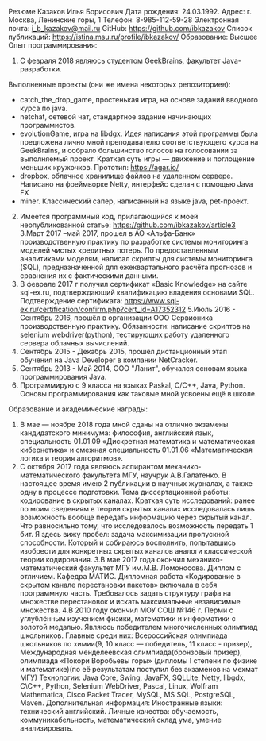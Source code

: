 Резюме
Казаков Илья Борисович
Дата рождения: 24.03.1992.
Адрес: г. Москва, Ленинские горы, 1
Телефон: 8-985-112-59-28
Электронная почта: i_b_kazakov@mail.ru
GitHub: https://github.com/ibkazakov
Список публикаций: https://istina.msu.ru/profile/ibkazakov/
Образование:  Высшее
Опыт программирования:
1.  С февраля 2018 являюсь студентом GeekBrains, факультет Java-разработки.

Выполненные проекты (они же имена некоторых репозиториев):
- catch_the_drop_game, простенькая игра, на основе заданий вводного курса по java.
- netchat, сетевой чат, стандартное задание начинающих программистов.
- evolutionGame, игра на libdgx. Идея написания этой программы была предложена лично мной преподавателю соответствующего курса на GeekBrains, и собрало большинство голосов на голосовании за выполняемый проект.
Краткая суть игры — движение и поглощение меньших кружочков. Прототип:   https://agar.io/
- dropbox, облачное хранилище файлов на удаленном сервере. Написано на фреймворке Netty, интерфейс сделан с помощью Java FX
- miner. Классический сапер, написанный на языке java, pet-проект.
2. Имеется программный код, прилагающийся к моей неопубликованной статье:
https://github.com/ibkazakov/article3
	3.Март 2017 –май 2017, прошел в АО «Альфа-Банк»  производственную практику по разработке системы мониторинга моделей чистых кредитных потерь.
По предоставленным аналитиками моделям, написал скрипты для системы мониторинга (SQL), предназначенной для ежеквартального расчёта  прогнозов и сравнения их с фактическими данными. 
4. В феврале 2017 г получил сертификат «Basic Knowledge» на сайте sql-ex.ru, подтверждающий квалификацию владения основами SQL. Подтверждение сертификата: 
https://www.sql-ex.ru/certification/confirm.php?cert_id=A17352312
5.Июль 2016 - Сентябрь 2016, прошёл в организации  ООО Сервионика производственную практику. Обязанности: написание скриптов на selenium webdriver(python), тестирующих работу удаленного сервера облачных вычислений. 
6. Сентябрь 2015 - Декабрь 2015, прошёл дистанционный этап обучения на Java Developer  в компании NetCracker.
7. Сентябрь 2013 - Май 2014, OOO "Ланит", обучался основам языка программирования Java.
8. Программирую с 9 класса на языках Paskal, C/C++, Java, Python. Основы программирования как таковые мной усвоены ещё в школе.

Образование и академические награды: 
1. В мае — ноябре 2018 года мной сданы на отлично экзамены кандидатского минимума: философия, английский язык, специальность 01.01.09 «Дискретная математика и математическая кибернетика» и смежная специальность 01.01.06 «Математическая логика и теория алгоритмов».
2. С октября 2017 года являюсь аспирантом механико-математического факультета МГУ, научрук А.В.Галатенко. В настоящее время имею 2 публикации в научных журналах, а также одну в процессе подготовки. Тема диссертационной работы: кодирование в скрытых каналах. Краткая суть исследований: ранее по моим сведениям в теории скрытых каналах исследовалась лишь возможность вообще передать информацию через скрытый канал. Что равносильно тому, что исследовалось возможность передать 1 бит. Я здесь вижу пробел: задача максимизации пропускной способности. Который и собираюсь восполнить, попытавшись изобрести для конкретных скрытых каналов аналоги классической теории кодирования. 
3.В мае 2017 года окончил механико-математический факультет  МГУ им.М.В. Ломоносова. Диплом с отличием. Кафедра МАТИС. Дипломная работа «Кодирование в скрытом канале перестановки пакетов» включала в себя программную часть. Требовалось задать структуру графа на множестве перестановок и искать максимальные независимые множества.
4.В  2010 году окончил МОУ СОШ №146 г. Перми с углублённым изучением физики, математики и информатики с золотой медалью. Являюсь победителем многочисленных олимпиад школьников. Главные среди них: Всероссийская олимпиада школьников по химии(9, 10 класс — победитель, 11 класс  - призер), Международная менделеевская олимпиада(бронзовый призер), олимпиада «Покори Воробьевы горы» (дипломы I степени по физике и математике)(по её результатам поступил без экзаменов на мехмат МГУ)
Технологии: 
Java Core, Swing, JavaFX, SQLLite, Netty, libgdx, C\C++, Python, Selenium WebDriver, Pascal, Linux, Wolfram Mathematica, Cisco Packet Tracer, MySQL, MS SQL, PostgreSQL, Maven.
Дополнительная информация:   Иностранные языки: технический английский.
Личные качества: обучаемость, коммуникабельность, математический склад ума, умение анализировать.
